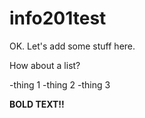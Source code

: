 # info201test

OK. Let's add some stuff here.

How about a list?

-thing 1
-thing 2
-thing 3

**BOLD TEXT!!**
